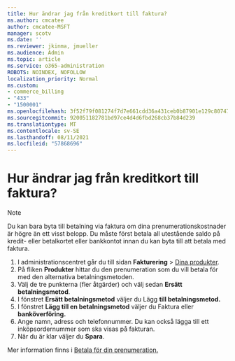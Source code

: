 ```yaml
---
title: Hur ändrar jag från kreditkort till faktura?
ms.author: cmcatee
author: cmcatee-MSFT
manager: scotv
ms.date: ''
ms.reviewer: jkinma, jmueller
ms.audience: Admin
ms.topic: article
ms.service: o365-administration
ROBOTS: NOINDEX, NOFOLLOW
localization_priority: Normal
ms.custom:
- commerce_billing
- "433"
- "1500001"
ms.openlocfilehash: 3f52f79f081274f7d7e661cdd36a431ceb0b87901e129c80747430a00d762d67
ms.sourcegitcommit: 920051182781bd97ce4d4d6fbd268cb37b84d239
ms.translationtype: MT
ms.contentlocale: sv-SE
ms.lasthandoff: 08/11/2021
ms.locfileid: "57868696"
---
```

# <a name="how-do-i-change-from-credit-card-payments-to-invoice"></a>Hur ändrar jag från kreditkort till faktura?

> [!NOTE]
> Du kan bara byta till betalning via faktura om dina prenumerationskostnader är högre än ett visst belopp. Du måste först betala all utestående saldo på kredit- eller betalkortet eller bankkontot innan du kan byta till att betala med faktura.

1. I administrationscentret går du till sidan **Fakturering** > [Dina produkter](https://go.microsoft.com/fwlink/p/?linkid=842054).
2. På fliken **Produkter** hittar du den prenumeration som du vill betala för med den alternativa betalningsmetoden.
3. Välj de tre punkterna (fler åtgärder) och välj sedan **Ersätt betalningsmetod**.
4. I fönstret **Ersätt betalningsmetod** väljer du Lägg **till betalningsmetod.**
5. I fönstret **Lägg till en betalningsmetod** väljer du Faktura eller **banköverföring.**
6. Ange namn, adress och telefonnummer. Du kan också lägga till ett inköpsordernummer som ska visas på fakturan.
7. När du är klar väljer du **Spara**.

Mer information finns i [Betala för din prenumeration.](https://docs.microsoft.com/microsoft-365/commerce/billing-and-payments/pay-for-your-subscription)